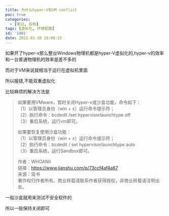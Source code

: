 ```yaml
---
title: 为什么hyper-V和VM conflict
poc: true
categories:
  - [笔记, 存档]
tags: [虚拟化, 环境配置]
id: '1401'
date: 2022-03-30 19:08:25
---
```


如果开了hyper-v那么整台Windows物理机都是hyper-V虚拟化的,hyper-v的效率和一台普通物理机的效率是差不多的

而对于VM来说就相当于运行在虚拟机里面

所以报错,不能双重虚拟化

比较麻烦的解决方法是

> 如果要用VMware，暂时关闭Hyper-v或沙盒功能，命令如下：  
> （1）以管理员身份（win + x）运行命令提示符；  
> （2）执行命令：bcdedit /set hypervisorlaunchtype off  
> （3）重启系统，运行vm即可。  
>   
>   
> 如果要恢复使用沙盒功能：  
> （1）以管理员身份（win + x）运行命令提示符；  
> （2）执行命令：bcdedit / set hypervisorlaunchtype auto  
> （3）重启系统，运行Sandbox即可。  
>   
>   
> 作者：WHOANIl  
> 链接：https://www.jianshu.com/p/73ccf4af4a67  
> 来源：简书  
> 著作权归作者所有。商业转载请联系作者获得授权，非商业转载请注明出处。

一般沙盒就用来测试不安全软件的

所以一般保持关闭即可